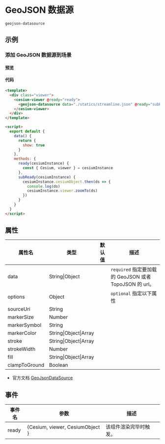 # GeoJSON 数据源

`geojson-datasource`

## 示例

### 添加 GeoJSON 数据源到场景

#### 预览

<doc-preview>
  <template>
    <div class="viewer">
      <cesium-viewer @ready="ready">
        <geojson-datasource data="./statics/streamline.json" @ready="subReady" :show="show"></geojson-datasource>
      </cesium-viewer>
    </div>
  </template>

  <script>
    export default {
      data () {
        return {
          show: true
        }
      },
      methods: {
        ready (cesiumInstance) {
          const { Cesium, viewer } = cesiumInstance
        },
        subReady (cesiumInstance){
          cesiumInstance.cesiumObject.then(ds => {
            console.log(ds)
            cesiumInstance.viewer.zoomTo(ds)
          })
        }
      }
    }
  </script>
</doc-preview>

#### 代码

```html
<template>
  <div class="viewer">
    <cesium-viewer @ready="ready">
      <geojson-datasource data="./statics/streamline.json" @ready="subReady" :show="show"></geojson-datasource>
    </cesium-viewer>
  </div>
</template>

<script>
  export default {
    data() {
      return {
        show: true
      }
    },
    methods: {
      ready(cesiumInstance) {
        const { Cesium, viewer } = cesiumInstance
      },
      subReady(cesiumInstance) {
        cesiumInstance.cesiumObject.then(ds => {
          console.log(ds)
          cesiumInstance.viewer.zoomTo(ds)
        })
      }
    }
  }
</script>
```

## 属性

| 属性名        | 类型                  | 默认值 | 描述                                                   |
| ------------- | --------------------- | ------ | ------------------------------------------------------ |
| data          | String\|Object        |        | `required` 指定要加载的 GeoJSON 或者 TopoJSON 的 url。 |
| options       | Object                |        | `optional` 指定以下属性                                |
| sourceUri     | String                |        |                                                        |
| markerSize    | Number                |        |                                                        |
| markerSymbol  | String                |        |                                                        |
| markerColor   | String\|Object\|Array |        |                                                        |
| stroke        | String\|Object\|Array |        |                                                        |
| strokeWidth   | Number                |        |                                                        |
| fill          | String\|Object\|Array |        |                                                        |
| clampToGround | Boolean               |        |                                                        |

- 官方文档 [GeoJsonDataSource](https://cesium.com/docs/cesiumjs-ref-doc/GeoJsonDataSource.html)

## 事件

| 事件名 | 参数                            | 描述                   |
| ------ | ------------------------------- | ---------------------- |
| ready  | {Cesium, viewer, CesiumObject } | 该组件渲染完毕时触发。 |
